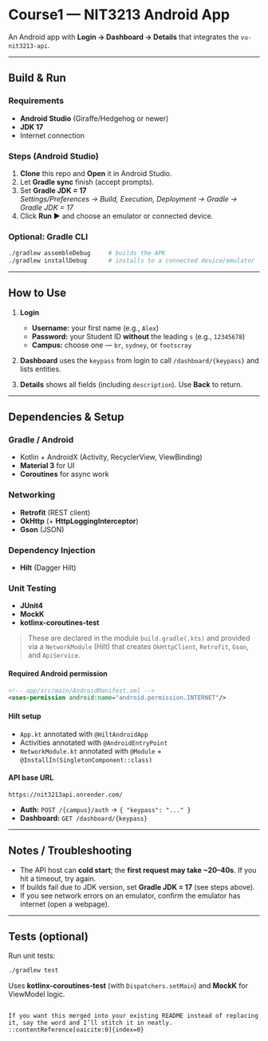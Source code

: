 
# Course1 — NIT3213 Android App

An Android app with **Login → Dashboard → Details** that integrates the `vu-nit3213-api`.

---

## Build & Run

### Requirements
- **Android Studio** (Giraffe/Hedgehog or newer)
- **JDK 17**
- Internet connection

### Steps (Android Studio)
1. **Clone** this repo and **Open** it in Android Studio.
2. Let **Gradle sync** finish (accept prompts).
3. Set **Gradle JDK = 17**  
   *Settings/Preferences → Build, Execution, Deployment → Gradle → Gradle JDK = 17*
4. Click **Run ▶** and choose an emulator or connected device.

### Optional: Gradle CLI
```bash
./gradlew assembleDebug     # builds the APK
./gradlew installDebug      # installs to a connected device/emulator
````

---

## How to Use

1. **Login**

   * **Username:** your first name (e.g., `Alex`)
   * **Password:** your Student ID **without** the leading `s` (e.g., `12345678`)
   * **Campus:** choose one — `br`, `sydney`, or `footscray`
2. **Dashboard** uses the `keypass` from login to call `/dashboard/{keypass}` and lists entities.
3. **Details** shows all fields (including `description`). Use **Back** to return.

---

## Dependencies & Setup

### Gradle / Android

* Kotlin + AndroidX (Activity, RecyclerView, ViewBinding)
* **Material 3** for UI
* **Coroutines** for async work

### Networking

* **Retrofit** (REST client)
* **OkHttp** (+ **HttpLoggingInterceptor**)
* **Gson** (JSON)

### Dependency Injection

* **Hilt** (Dagger Hilt)

### Unit Testing

* **JUnit4**
* **MockK**
* **kotlinx-coroutines-test**

> These are declared in the module `build.gradle(.kts)` and provided via a `NetworkModule` (Hilt) that creates `OkHttpClient`, `Retrofit`, `Gson`, and `ApiService`.

#### Required Android permission

```xml
<!-- app/src/main/AndroidManifest.xml -->
<uses-permission android:name="android.permission.INTERNET"/>
```

#### Hilt setup

* `App.kt` annotated with `@HiltAndroidApp`
* Activities annotated with `@AndroidEntryPoint`
* `NetworkModule.kt` annotated with `@Module` + `@InstallIn(SingletonComponent::class)`

#### API base URL

```
https://nit3213api.onrender.com/
```

* **Auth:** `POST /{campus}/auth` → `{ "keypass": "..." }`
* **Dashboard:** `GET /dashboard/{keypass}`

---

## Notes / Troubleshooting

* The API host can **cold start**; the **first request may take \~20–40s**. If you hit a timeout, try again.
* If builds fail due to JDK version, set **Gradle JDK = 17** (see steps above).
* If you see network errors on an emulator, confirm the emulator has internet (open a webpage).

---

## Tests (optional)

Run unit tests:

```bash
./gradlew test
```

Uses **kotlinx-coroutines-test** (with `Dispatchers.setMain`) and **MockK** for ViewModel logic.

```

If you want this merged into your existing README instead of replacing it, say the word and I’ll stitch it in neatly.
::contentReference[oaicite:0]{index=0}
```
